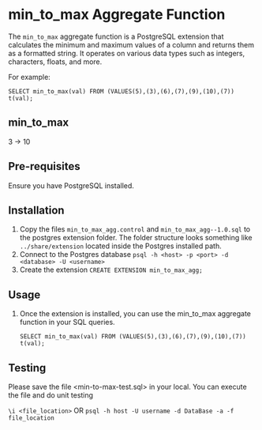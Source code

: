 # min_to_max Aggregate Function

The `min_to_max` aggregate function is a PostgreSQL extension that calculates the minimum and maximum values of a column and returns them as a formatted string. It operates on various data types such as integers, characters, floats, and more.

For example:

``SELECT min_to_max(val) FROM (VALUES(5),(3),(6),(7),(9),(10),(7)) t(val);``

min_to_max
-----------
3 -> 10

## Pre-requisites
 Ensure you have PostgreSQL installed.

## Installation

1. Copy the files ```min_to_max_agg.control``` and ```min_to_max_agg--1.0.sql``` to the postgres extension folder.
   The folder structure looks something like `../share/extension` located inside the Postgres installed path.
2. Connect to the Postgres database 
   `psql -h <host> -p <port> -d <database> -U <username>`
3. Create the extension
   `CREATE EXTENSION min_to_max_agg;`

## Usage
1. Once the extension is installed, you can use the min_to_max aggregate function in your SQL queries.
   
   ``SELECT min_to_max(val) FROM (VALUES(5),(3),(6),(7),(9),(10),(7)) t(val);``

## Testing
Please save the file <min-to-max-test.sql> in your local. You can execute the file and do unit testing

``\i <file_location>``
      OR
``psql -h host -U username -d DataBase -a -f file_location``


